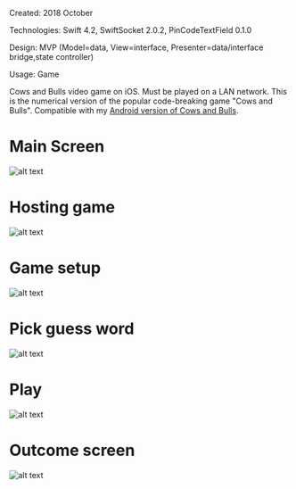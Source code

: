 Created: 2018 October

Technologies: Swift 4.2, SwiftSocket 2.0.2, PinCodeTextField 0.1.0

Design: MVP (Model=data, View=interface, Presenter=data/interface bridge,state controller)

Usage: Game

Cows and Bulls video game on iOS. Must be played on a LAN network. This is the numerical version of the popular code-breaking game "Cows and Bulls". Compatible with my [Android version of Cows and Bulls](https://github.com/felixisto/CowsAndBulls-Android).

# Main Screen
![alt text](https://github.com/felixisto/CowsAndBulls/blob/master/Screenshots/scrn0.png)

# Hosting game
![alt text](https://github.com/felixisto/CowsAndBulls/blob/master/Screenshots/scrn1.png)

# Game setup
![alt text](https://github.com/felixisto/CowsAndBulls/blob/master/Screenshots/scrn2.png)

# Pick guess word
![alt text](https://github.com/felixisto/CowsAndBulls/blob/master/Screenshots/scrn3.png)

# Play
![alt text](https://github.com/felixisto/CowsAndBulls/blob/master/Screenshots/scrn4.png)

# Outcome screen
![alt text](https://github.com/felixisto/CowsAndBulls/blob/master/Screenshots/scrn5.png)
